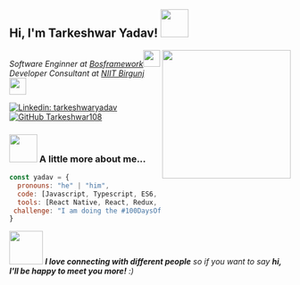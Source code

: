 <h2> Hi, I'm Tarkeshwar Yadav! <img src="https://media.giphy.com/media/mGcNjsfWAjY5AEZNw6/giphy.gif" width="50"></h2>
<img align='right' src="https://media.giphy.com/media/ieyl9zmCjO4b4t6qoY/giphy.gif" width="230">
<p><em>Software Enginner at <a href="https://www.5yinc.com/">Bosframework</a><img src="https://media.giphy.com/media/fYSnHlufseco8Fh93Z/giphy.gif" width="30"></br>Developer Consultant at <a href="https://niitbirgunj.edu.np/">NIIT Birgunj</a><img src="https://media.giphy.com/media/WUlplcMpOCEmTGBtBW/giphy.gif" width="30"> 
</em></p>

[![Linkedin: tarkeshwaryadav](https://img.shields.io/badge/-thaianebraga-blue?style=flat-square&logo=Linkedin&logoColor=white&link=https://www.linkedin.com/in/tarkeshwaryadav/)](https://www.linkedin.com/in/tarkeshwaryadav/)
[![GitHub Tarkeshwar108](https://img.shields.io/github/followers/thaiane?label=follow&style=social)](https://github.com/Tarkeshwar108/)


### <img src="https://media.giphy.com/media/VgCDAzcKvsR6OM0uWg/giphy.gif" width="50"> A little more about me...  

```javascript
const yadav = {
  pronouns: "he" | "him",
  code: [Javascript, Typescript, ES6, HTML, CSS,],
  tools: [React Native, React, Redux, React Navigation, Eslint, Prettier, Error Boundry API, Sentry, Jest, React Native Testing Library, Dettox, Appium, Fastlane, Github Action, Git],
 challenge: "I am doing the #100DaysOfCode challenge focused on react native and typescript"
}
```

<img src="https://media.giphy.com/media/LnQjpWaON8nhr21vNW/giphy.gif" width="60"> <em><b>I love connecting with different people</b> so if you want to say <b>hi, I'll be happy to meet you more!</b> :)</em>
